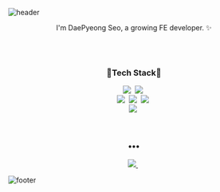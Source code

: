 ![header](https://capsule-render.vercel.app/api?type=slice&color=6FC7E1&height=170&section=header&text=%20DaePyeongSeo&fontColor=090707&fontAlignX=45&fontAlignY=65&fontSize=100)

<p align=center>
  I'm DaePyeong Seo, a growing FE developer. ✨
</p>
<br>
<br>

<h3 align=center>🌱Tech Stack🌱</h3>

<p align=center>
  <img src="https://img.shields.io/badge/-HTML5-orange" />&nbsp
  <img src="https://img.shields.io/badge/-CSS3-blue"/>&nbsp
<br>
  <img src="https://img.shields.io/badge/-JavaScript-yellow"/>&nbsp
  <img src="https://img.shields.io/badge/-Node.js-green"/>&nbsp
  <img src="https://img.shields.io/badge/-React.js-skyblue"/>&nbsp
  <br>
  <img src="https://img.shields.io/badge/-MySQL-navy"/>&nbsp
</p>

<br>
<h3 align="center">•••</h3>

<p align="center">
  <a href="https://velog.io/@sdp1123">
    <img src="https://img.shields.io/badge/Tech%20Blog-11B48A?style=flat-square&logo=Vimeo&logoColor=white&link=https://velog.io/@sdp1123"/>
  </a>&nbsp
  
</p>

![footer](https://capsule-render.vercel.app/api?type=slice&color=FD866E&height=100&section=footer)
